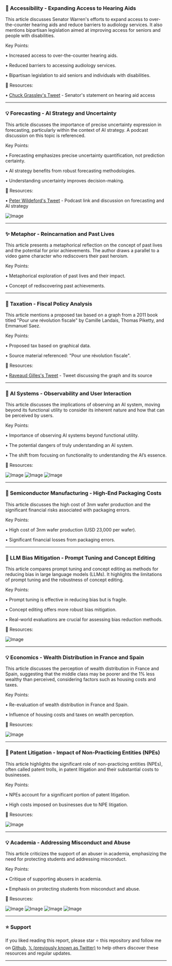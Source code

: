 ### 🤖 Accessibility - Expanding Access to Hearing Aids

This article discusses Senator Warren's efforts to expand access to over-the-counter hearing aids and reduce barriers to audiology services.  It also mentions bipartisan legislation aimed at improving access for seniors and people with disabilities.

Key Points:

• Increased access to over-the-counter hearing aids.


• Reduced barriers to accessing audiology services.


• Bipartisan legislation to aid seniors and individuals with disabilities.



🔗 Resources:

• [Chuck Grassley's Tweet](https://x.com/ChuckGrassley/status/1934628808092504564) - Senator's statement on hearing aid access


---
### 💡 Forecasting - AI Strategy and Uncertainty

This article discusses the importance of precise uncertainty expression in forecasting, particularly within the context of AI strategy.  A podcast discussion on this topic is referenced.

Key Points:

• Forecasting emphasizes precise uncertainty quantification, not prediction certainty.


•  AI strategy benefits from robust forecasting methodologies.


•  Understanding uncertainty improves decision-making.



🔗 Resources:

• [Peter Wildeford's Tweet](https://x.com/peterwildeford/status/1934622945223004612) -  Podcast link and discussion on forecasting and AI strategy

![Image](https://pbs.twimg.com/media/GtkpDEDWcAA8gJj?format=jpg&name=small)


---
### ✨  Metaphor -  Reincarnation and Past Lives

This article presents a metaphorical reflection on the concept of past lives and the potential for prior achievements. The author draws a parallel to a video game character who rediscovers their past heroism.

Key Points:

•  Metaphorical exploration of past lives and their impact.


•  Concept of rediscovering past achievements.



---
### 🤖  Taxation -  Fiscal Policy Analysis

This article mentions a proposed tax based on a graph from a 2011 book titled "Pour une révolution fiscale" by Camille Landais, Thomas Piketty, and Emmanuel Saez.

Key Points:

•  Proposed tax based on graphical data.


•  Source material referenced: "Pour une révolution fiscale".



🔗 Resources:

• [Raveaud Gilles's Tweet](https://x.com/RaveaudGilles/status/1934203801595990402) - Tweet discussing the graph and its source


---
### 🤖  AI Systems -  Observability and User Interaction

This article discusses the implications of observing an AI system, moving beyond its functional utility to consider its inherent nature and how that can be perceived by users.

Key Points:

•  Importance of observing AI systems beyond functional utility.


•  The potential dangers of truly understanding an AI system.


•  The shift from focusing on functionality to understanding the AI’s essence.



🔗 Resources:

![Image](https://pbs.twimg.com/media/GthgqCEXYAAZvv2?format=jpg&name=900x900)
![Image](https://pbs.twimg.com/media/GthgqCobwAAT79U?format=jpg&name=900x900)
![Image](https://pbs.twimg.com/media/GthgqCGWcAAeBmg?format=jpg&name=900x900)


---
### 🤖  Semiconductor Manufacturing -  High-End Packaging Costs

This article discusses the high cost of 3nm wafer production and the significant financial risks associated with packaging errors.

Key Points:

•  High cost of 3nm wafer production (USD 23,000 per wafer).


•  Significant financial losses from packaging errors.



---
### 🤖  LLM Bias Mitigation -  Prompt Tuning and Concept Editing

This article compares prompt tuning and concept editing as methods for reducing bias in large language models (LLMs).  It highlights the limitations of prompt tuning and the robustness of concept editing.

Key Points:

•  Prompt tuning is effective in reducing bias but is fragile.


•  Concept editing offers more robust bias mitigation.


•  Real-world evaluations are crucial for assessing bias reduction methods.


🔗 Resources:

![Image](https://pbs.twimg.com/media/GtV0ZCFWoAE6iBV?format=png&name=small)


---
### 💡  Economics -  Wealth Distribution in France and Spain

This article discusses the perception of wealth distribution in France and Spain, suggesting that the middle class may be poorer and the 1% less wealthy than perceived, considering factors such as housing costs and taxes.

Key Points:

•  Re-evaluation of wealth distribution in France and Spain.


•  Influence of housing costs and taxes on wealth perception.



🔗 Resources:

![Image](https://pbs.twimg.com/media/GtgFHDnaoAEe2rH?format=jpg&name=small)


---
### 🤖  Patent Litigation -  Impact of Non-Practicing Entities (NPEs)

This article highlights the significant role of non-practicing entities (NPEs), often called patent trolls, in patent litigation and their substantial costs to businesses.

Key Points:

•  NPEs account for a significant portion of patent litigation.


•  High costs imposed on businesses due to NPE litigation.



🔗 Resources:

![Image](https://pbs.twimg.com/media/GtgMveKWkAE9aZp?format=jpg&name=small)


---
### 💡 Academia - Addressing Misconduct and Abuse

This article criticizes the support of an abuser in academia, emphasizing the need for protecting students and addressing misconduct.

Key Points:

•  Critique of supporting abusers in academia.


•  Emphasis on protecting students from misconduct and abuse.



🔗 Resources:

![Image](https://pbs.twimg.com/media/GtgLkA0X0AA4tPb?format=jpg&name=360x360)
![Image](https://pbs.twimg.com/media/GtgLYu8WsAEFW-S?format=jpg&name=small)
![Image](https://pbs.twimg.com/media/GtgLYu4XwAAjJmx?format=jpg&name=small)
![Image](https://pbs.twimg.com/media/GtgLYu4XkAEaow8?format=jpg&name=360x360)


---

### ⭐️ Support

If you liked reading this report, please star ⭐️ this repository and follow me on [Github](https://github.com/Drix10), [𝕏 (previously known as Twitter)](https://x.com/DRIX_10_) to help others discover these resources and regular updates.

---